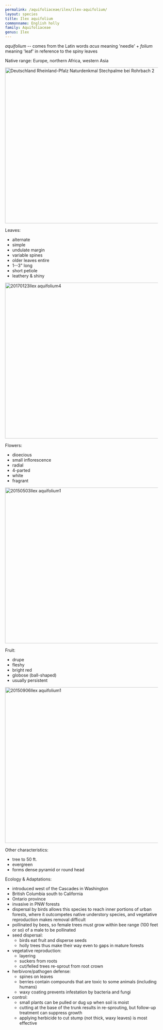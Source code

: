```yaml
---
permalink: /aquifoliaceae/ilex/ilex-aquifolium/
layout: species
title: Ilex aquifolium
commonname: English holly
family: Aquifoliaceae
genus: Ilex
---
```


*aquifolium* -- comes from the Latin words *acus* meaning 'needle' + *folium* meaning 'leaf' in reference to the spiny leaves

Native range: Europe, northern Africa, western Asia

<a title="Kliojünger / CC BY-SA (https://creativecommons.org/licenses/by-sa/3.0)" href="https://commons.wikimedia.org/wiki/File:Deutschland_Rheinland-Pfalz_Naturdenkmal_Stechpalme_bei_Rohrbach_2.JPG"><img width="512" alt="Deutschland Rheinland-Pfalz Naturdenkmal Stechpalme bei Rohrbach 2" src="https://upload.wikimedia.org/wikipedia/commons/thumb/7/7b/Deutschland_Rheinland-Pfalz_Naturdenkmal_Stechpalme_bei_Rohrbach_2.JPG/512px-Deutschland_Rheinland-Pfalz_Naturdenkmal_Stechpalme_bei_Rohrbach_2.JPG"></a>

Leaves:
  - alternate
  - simple
  - undulate margin
  - variable spines
  - older leaves entire
  - 1--3" long
  - short petiole
  - leathery & shiny

<a title="AnRo0002 / CC0" href="https://commons.wikimedia.org/wiki/File:20170123Ilex_aquifolium4.jpg"><img width="512" alt="20170123Ilex aquifolium4" src="https://upload.wikimedia.org/wikipedia/commons/thumb/e/e4/20170123Ilex_aquifolium4.jpg/512px-20170123Ilex_aquifolium4.jpg"></a>

Flowers:
  - dioecious
  - small inflorescence
  - radial
  - 4-parted
  - white
  - fragrant

<a title="AnRo0002 / CC0" href="https://commons.wikimedia.org/wiki/File:20150503Ilex_aquifolium1.jpg"><img width="512" alt="20150503Ilex aquifolium1" src="https://upload.wikimedia.org/wikipedia/commons/thumb/e/ea/20150503Ilex_aquifolium1.jpg/512px-20150503Ilex_aquifolium1.jpg"></a>

Fruit:
  - drupe
  - fleshy
  - bright red
  - globose (ball-shaped)
  - usually persistent

<a title="AnRo0002 / CC0" href="https://commons.wikimedia.org/wiki/File:20150906Ilex_aquifolium1.jpg"><img width="512" alt="20150906Ilex aquifolium1" src="https://upload.wikimedia.org/wikipedia/commons/thumb/1/11/20150906Ilex_aquifolium1.jpg/512px-20150906Ilex_aquifolium1.jpg"></a>

Other characteristics:
  - tree to 50 ft.
  - evergreen
  - forms dense pyramid or round head

Ecology & Adaptations:
  - introduced west of the Cascades in Washington
  - British Columbia south to California
  - Ontario province
  - invasive in PNW forests
  - dispersal by birds allows this species to reach inner portions of urban forests, where it outcompetes native understory species, and vegetative reproduction makes removal difficult
  - pollinated by bees, so female trees must grow within bee range (100 feet or so) of a male to be pollinated
  - seed dispersal:
    - birds eat fruit and disperse seeds
    - holly trees thus make their way even to gaps in mature forests
  - vegetative reproduction:
    - layering
    - suckers from roots
    - cut/felled trees re-sprout from root crown
  - herbivore/pathogen defense:
    - spines on leaves
    - berries contain compounds that are toxic to some animals (including humans)
    - waxy coating prevents infestation by bacteria and fungi
  - control:
    - small plants can be pulled or dug up when soil is moist
    - cutting at the base of the trunk results in re-sprouting, but follow-up treatment can suppress growth
    - applying herbicide to cut stump (not thick, waxy leaves) is most effective
